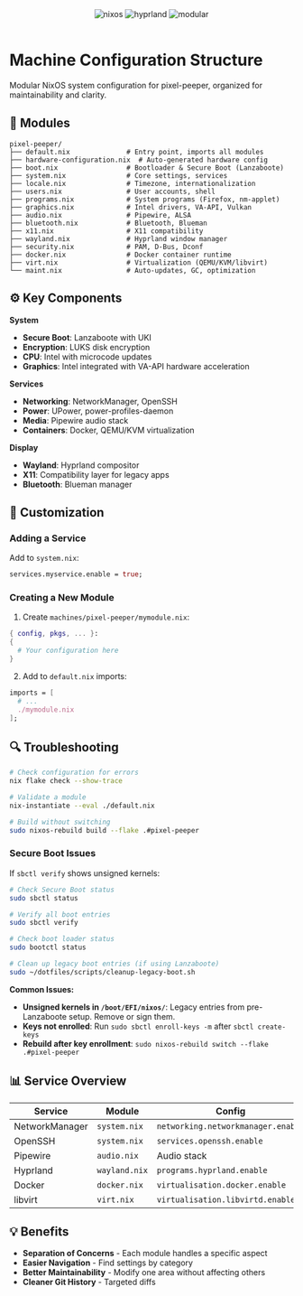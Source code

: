 <div align="center">
    <img alt="nixos" src="https://img.shields.io/badge/NixOS-Configuration-blue.svg?style=for-the-badge&labelColor=11111B&logo=nixos&logoColor=89B4FA&color=89B4FA">
    <img alt="hyprland" src="https://img.shields.io/badge/WM-Hyprland-purple.svg?style=for-the-badge&labelColor=11111B&logo=linux&logoColor=89B4FA&color=89B4FA">
    <img alt="modular" src="https://img.shields.io/badge/Architecture-Modular-green.svg?style=for-the-badge&labelColor=11111B&logo=hackerrank&logoColor=89B4FA&color=89B4FA">
</div>

<br>

# Machine Configuration Structure

Modular NixOS system configuration for pixel-peeper, organized for maintainability and clarity.

## 📁 Modules

```
pixel-peeper/
├── default.nix              # Entry point, imports all modules
├── hardware-configuration.nix  # Auto-generated hardware config
├── boot.nix                 # Bootloader & Secure Boot (Lanzaboote)
├── system.nix               # Core settings, services
├── locale.nix               # Timezone, internationalization
├── users.nix                # User accounts, shell
├── programs.nix             # System programs (Firefox, nm-applet)
├── graphics.nix             # Intel drivers, VA-API, Vulkan
├── audio.nix                # Pipewire, ALSA
├── bluetooth.nix            # Bluetooth, Blueman
├── x11.nix                  # X11 compatibility
├── wayland.nix              # Hyprland window manager
├── security.nix             # PAM, D-Bus, Dconf
├── docker.nix               # Docker container runtime
├── virt.nix                 # Virtualization (QEMU/KVM/libvirt)
└── maint.nix                # Auto-updates, GC, optimization
```

## ⚙️ Key Components

**System**
- **Secure Boot**: Lanzaboote with UKI
- **Encryption**: LUKS disk encryption
- **CPU**: Intel with microcode updates
- **Graphics**: Intel integrated with VA-API hardware acceleration

**Services**
- **Networking**: NetworkManager, OpenSSH
- **Power**: UPower, power-profiles-daemon
- **Media**: Pipewire audio stack
- **Containers**: Docker, QEMU/KVM virtualization

**Display**
- **Wayland**: Hyprland compositor
- **X11**: Compatibility layer for legacy apps
- **Bluetooth**: Blueman manager

## 🔧 Customization

### Adding a Service

Add to `system.nix`:
```nix
services.myservice.enable = true;
```

### Creating a New Module

1. Create `machines/pixel-peeper/mymodule.nix`:
```nix
{ config, pkgs, ... }:
{
  # Your configuration here
}
```

2. Add to `default.nix` imports:
```nix
imports = [
  # ...
  ./mymodule.nix
];
```

## 🔍 Troubleshooting

```bash
# Check configuration for errors
nix flake check --show-trace

# Validate a module
nix-instantiate --eval ./default.nix

# Build without switching
sudo nixos-rebuild build --flake .#pixel-peeper
```

### Secure Boot Issues

If `sbctl verify` shows unsigned kernels:

```bash
# Check Secure Boot status
sudo sbctl status

# Verify all boot entries
sudo sbctl verify

# Check boot loader status
sudo bootctl status

# Clean up legacy boot entries (if using Lanzaboote)
sudo ~/dotfiles/scripts/cleanup-legacy-boot.sh
```

**Common Issues:**
- **Unsigned kernels in `/boot/EFI/nixos/`**: Legacy entries from pre-Lanzaboote setup. Remove or sign them.
- **Keys not enrolled**: Run `sudo sbctl enroll-keys -m` after `sbctl create-keys`
- **Rebuild after key enrollment**: `sudo nixos-rebuild switch --flake .#pixel-peeper`

## 📊 Service Overview

| Service | Module | Config |
|---------|--------|--------|
| NetworkManager | `system.nix` | `networking.networkmanager.enable` |
| OpenSSH | `system.nix` | `services.openssh.enable` |
| Pipewire | `audio.nix` | Audio stack |
| Hyprland | `wayland.nix` | `programs.hyprland.enable` |
| Docker | `docker.nix` | `virtualisation.docker.enable` |
| libvirt | `virt.nix` | `virtualisation.libvirtd.enable` |

## 💡 Benefits

- **Separation of Concerns** - Each module handles a specific aspect
- **Easier Navigation** - Find settings by category
- **Better Maintainability** - Modify one area without affecting others
- **Cleaner Git History** - Targeted diffs